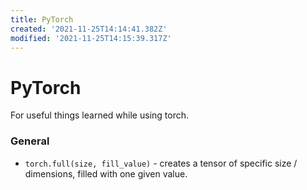 ```yaml
---
title: PyTorch
created: '2021-11-25T14:14:41.382Z'
modified: '2021-11-25T14:15:39.317Z'
---
```


# PyTorch

For useful things learned while using torch.

### General

- `torch.full(size, fill_value)` - creates a tensor of specific size / dimensions, filled with one given value.
